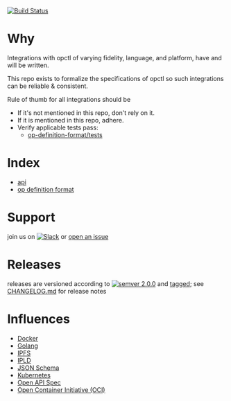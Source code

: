 [![Build Status](https://travis-ci.org/opctl/spec.svg?branch=master)](https://travis-ci.org/opctl/spec)

# Why
Integrations with opctl of varying fidelity, language, and platform, have and will be written.

This repo exists to formalize the specifications of opctl so such integrations can be reliable & consistent.

Rule of thumb for all integrations should be
- If it's not mentioned in this repo, don't rely on it.
- If it is mentioned in this repo, adhere.
- Verify applicable tests pass:
  - [op-definition-format/tests](op-definition-format/tests)

# Index
- [api](api)
- [op definition format](op-definition-format)

# Support

join us on [![Slack](https://opctl-slackin.herokuapp.com/badge.svg)](https://opctl-slackin.herokuapp.com/)
or [open an issue](https://github.com/opctl/sdk-golang/issues)

# Releases

releases are versioned according to
[![semver 2.0.0](https://img.shields.io/badge/semver-2.0.0-brightgreen.svg)](http://semver.org/spec/v2.0.0.html)
and [tagged](https://git-scm.com/book/en/v2/Git-Basics-Tagging); see
[CHANGELOG.md](CHANGELOG.md) for release notes

# Influences

- [Docker](https://docker.io)
- [Golang](https://golang.org)
- [IPFS](https://ipfs.io)
- [IPLD](https://ipld.io)
- [JSON Schema](https://github.com/json-schema)
- [Kubernetes](https://github.com/kubernetes)
- [Open API Spec](https://github.com/OAI/OpenAPI-Specification)
- [Open Container Initiative (OCI)](https://github.com/opencontainers)
